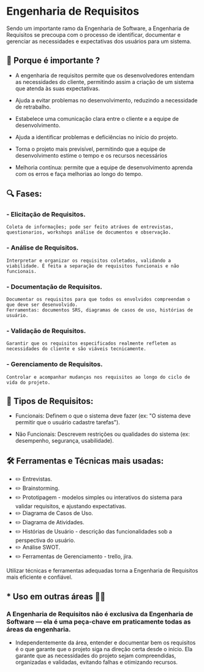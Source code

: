 # Engenharia de Requisitos

Sendo um importante ramo da Engenharia de Software, a Engenharia de Requisitos se precoupa com o processo de identificar, documentar e gerenciar as necessidades e expectativas dos usuários para um sistema.

## 📌 Porque é importante ?

- A engenharia de requisitos permite que os desenvolvedores entendam as necessidades do cliente, permitindo assim a criação de um sistema que atenda às suas expectativas.

- Ajuda a evitar problemas no desenvolvimento, reduzindo a necessidade de retrabalho.

- Estabelece uma comunicação clara entre o cliente e a equipe de desenvolvimento.

- Ajuda a identificar problemas e deficiências no início do projeto.

- Torna o projeto mais previsível, permitindo que a equipe de desenvolvimento estime o tempo e os recursos necessários

- Melhoria contínua: permite que a equipe de desenvolvimento aprenda com os erros e faça melhorias ao longo do tempo.

## 🔍 Fases:

### - Elicitação de Requisitos.
    Coleta de informações; pode ser feito atráves de entrevistas, questionarios, workshops análise de documentos e observação.

### - Análise de Requisitos.
    Interpretar e organizar os requisitos coletados, validando a viabilidade. É feita a separação de requisitos funcionais e não funcionais.
    
### - Documentação de Requisitos.
    Documentar os requisitos para que todos os envolvidos compreendam o que deve ser desenvolvido.
    Ferramentas: documentos SRS, diagramas de casos de uso, histórias de usuário.

### - Validação de Requisitos.
    Garantir que os requisitos especificados realmente refletem as necessidades do cliente e são viáveis tecnicamente.

### - Gerenciamento de Requisitos.
    Controlar e acompanhar mudanças nos requisitos ao longo do ciclo de vida do projeto.

## 📂 Tipos de Requisitos:

- Funcionais: Definem o que o sistema deve fazer (ex: "O sistema deve permitir que o usuário cadastre tarefas").

- Não Funcionais: Descrevem restrições ou qualidades do sistema (ex: desempenho, segurança, usabilidade).

## 🛠️ Ferramentas e Técnicas mais usadas:

- ✏️ Entrevistas.
- ✏️ Brainstorming.
- ✏️ Prototipagem - modelos simples ou interativos do sistema para validar requisitos, e ajustando expectativas. 
- ✏️ Diagrama de Casos de Uso.
- ✏️ Diagrama de Atividades.
- ✏️ Histórias de Usuário - descrição das funcionalidades sob a perspectiva do usuário.
- ✏️ Análise SWOT.
- ✏️ Ferramentas de Gerenciamento - trello, jira.

Utilizar técnicas e ferramentas adequadas torna a Engenharia de Requisitos mais eficiente e confiável.

## * Uso em outras áreas 🧠🔧 
### A Engenharia de Requisitos não é exclusiva da Engenharia de Software — ela é uma peça-chave em praticamente todas as áreas da engenharia.

- Independentemente da área, entender e documentar bem os requisitos é o que garante que o projeto siga na direção certa desde o início. Ela garante que as necessidades do projeto sejam compreendidas, organizadas e validadas, evitando falhas e otimizando recursos.